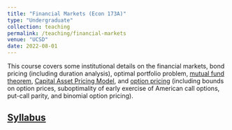 ```yaml
---
title: "Financial Markets (Econ 173A)"
type: "Undergraduate"
collection: teaching
permalink: /teaching/financial-markets
venue: "UCSD"
date: 2022-08-01
---
```


This course covers some institutional details on the financial markets, bond pricing (including duration analysis), optimal portfolio problem, [mutual fund theorem](https://en.wikipedia.org/wiki/Mutual_fund_separation_theorem), [Capital Asset Pricing Model](https://en.wikipedia.org/wiki/Capital_asset_pricing_model), and [option pricing](https://en.wikipedia.org/wiki/Valuation_of_options) (including bounds on option prices, suboptimality of early exercise of American call options, put-call parity, and binomial option pricing).

## [Syllabus](https://www.dropbox.com/s/31quhx8taogxtol/2022S_173A_syllabus.pdf)
